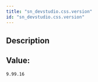 ```yaml
---
title: "sn_devstudio.css.version"
id: "sn_devstudio.css.version"
---
```

## Description



## Value: 
```
9.99.16
```